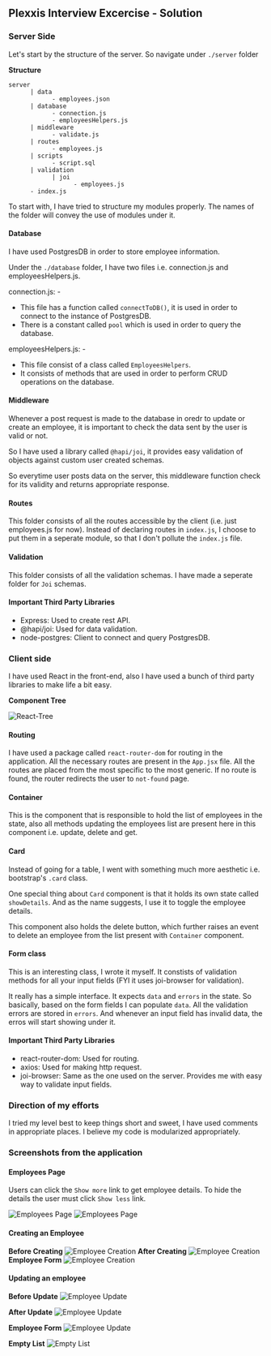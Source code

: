 ## Plexxis Interview Excercise - Solution

### Server Side

Let's start by the structure of the server. So navigate under `./server` folder

**Structure**

```
server
      | data
            - employees.json
      | database
            - connection.js
            - employeesHelpers.js
      | middleware
            - validate.js
      | routes
            - employees.js
      | scripts
            - script.sql
      | validation
            | joi
                  - employees.js
      - index.js

```

To start with, I have tried to structure my modules properly. The names of the folder will convey the use of modules under it.

#### Database

I have used PostgresDB in order to store employee information.

Under the `./database` folder, I have two files i.e. connection.js and employeesHelpers.js.

connection.js: -

- This file has a function called `connectToDB()`, it is used in order to connect to the instance of PostgresDB.
- There is a constant called `pool` which is used in order to query the database.

employeesHelpers.js: -

- This file consist of a class called `EmployeesHelpers`.
- It consists of methods that are used in order to perform CRUD operations on the database.

#### Middleware

Whenever a post request is made to the database in oredr to update or create an employee, it is important to check the data sent by the user is valid or not.

So I have used a library called `@hapi/joi`, it provides easy validation of objects against custom user created schemas.

So everytime user posts data on the server, this middleware function check for its validity and returns appropriate response.

#### Routes

This folder consists of all the routes accessible by the client (i.e. just employees.js for now). Instead of declaring routes in `index.js`, I choose to put them in a seperate module, so that I don't pollute the `index.js` file.

#### Validation

This folder consists of all the validation schemas. I have made a seperate folder for `Joi` schemas.

#### Important Third Party Libraries

- Express: Used to create rest API.
- @hapi/joi: Used for data validation.
- node-postgres: Client to connect and query PostgresDB.

### Client side

I have used React in the front-end, also I have used a bunch of third party libraries to make life a bit easy.

**Component Tree**

![React-Tree](https://i.imgur.com/zcmCD7p.jpg)

#### Routing

I have used a package called `react-router-dom` for routing in the application. All the necessary routes are present in the `App.jsx` file. All the routes are placed from the most specific to the most generic. If no route is found, the router redirects the user to `not-found` page.

#### Container

This is the component that is responsible to hold the list of employees in the state, also all methods updating the employees list are present here in this component i.e. update, delete and get.

#### Card

Instead of going for a table, I went with something much more aesthetic i.e. bootstrap's `.card` class.

One special thing about `Card` component is that it holds its own state called `showDetails`. And as the name suggests, I use it to toggle the employee details.

This component also holds the delete button, which further raises an event to delete an employee from the list present with `Container` component.

#### Form class

This is an interesting class, I wrote it myself. It constists of validation methods for all your input fields (FYI it uses joi-browser for validation).

It really has a simple interface. It expects `data` and `errors` in the state. So basically, based on the form fields I can populate `data`. All the validation errors are stored in `errors`. And whenever an input field has invalid data, the erros will start showing under it.

#### Important Third Party Libraries

- react-router-dom: Used for routing.
- axios: Used for making http request.
- joi-browser: Same as the one used on the server. Provides me with easy way to validate input fields.

### Direction of my efforts

I tried my level best to keep things short and sweet, I have used comments in appropriate places. I believe my code is modularized appropriately.

### Screenshots from the application

#### Employees Page

Users can click the `Show more` link to get employee details. To hide the details the user must click `Show less` link.

![Employees Page](https://i.imgur.com/yrBtmsP.png)
![Employees Page](https://i.imgur.com/mWHAA1l.png)

#### Creating an Employee

**Before Creating**
![Employee Creation](https://i.imgur.com/G91Nx8J.png)
**After Creating**
![Employee Creation](https://i.imgur.com/cxcCWiG.png)
**Employee Form**
![Employee Creation](https://i.imgur.com/Fv1GRga.png)

#### Updating an employee

**Before Update**
![Employee Update](https://i.imgur.com/mWHAA1l.png)

**After Update**
![Employee Update](https://i.imgur.com/kNb06P0.png)

**Employee Form**
![Employee Update](https://i.imgur.com/xdYyf4L.png)

**Empty List**
![Empty List](https://i.imgur.com/NQbmyvA.png)

